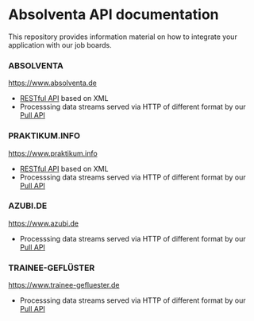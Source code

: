 # Absolventa API documentation

This repository provides information material on how to integrate
your application with our job boards.

### ABSOLVENTA

https://www.absolventa.de

* [RESTful API](absolventa/restful_api.md) based on XML
* Processsing data streams served via HTTP of different format by our [Pull API](absolventa/pull_api.md)


### PRAKTIKUM.INFO

https://www.praktikum.info

* [RESTful API](praktikum_info/restful_api.md) based on XML
* Processsing data streams served via HTTP of different format by our [Pull API](praktikum_info/pull_api.md)

### AZUBI.DE

https://www.azubi.de

* Processsing data streams served via HTTP of different format by our [Pull API](azubi/pull_api.md)

### TRAINEE-GEFLÜSTER

https://www.trainee-gefluester.de

* Processsing data streams served via HTTP of different format by our [Pull API](trainee_gefluester/pull_api.md)
